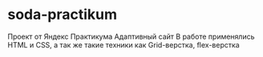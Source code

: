 # soda-practikum
Проект от Яндекс Практикума 
Адаптивный сайт 
В работе применялись HTML и CSS, а так же такие техники как Grid-верстка, flex-верстка 
